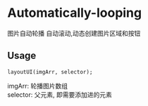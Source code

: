 
# Automatically-looping
图片自动轮播
自动滚动,动态创建图片区域和按钮
## Usage
```
layoutUI(imgArr, selector);
```
imgArr: 轮播图片数组        
selector: 父元素, 即需要添加进的元素
